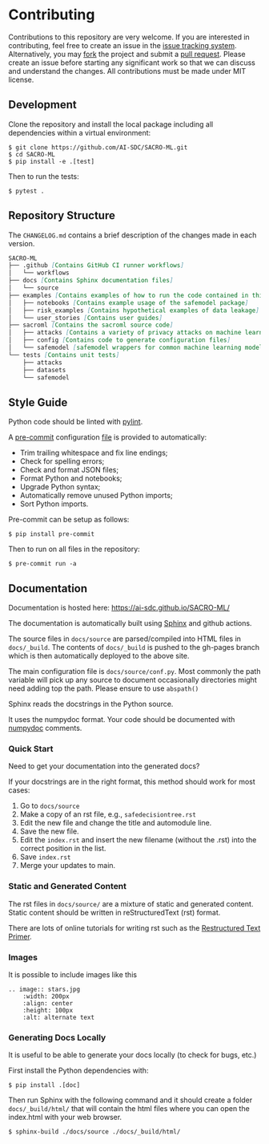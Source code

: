 # Contributing

Contributions to this repository are very welcome. If you are interested in contributing, feel free to create an issue in the [issue tracking system](https://github.com/AI-SDC/SACRO-ML/issues). Alternatively, you may [fork](https://docs.github.com/en/pull-requests/collaborating-with-pull-requests/working-with-forks/fork-a-repo) the project and submit a [pull request](https://docs.github.com/en/pull-requests/collaborating-with-pull-requests/proposing-changes-to-your-work-with-pull-requests/creating-a-pull-request-from-a-fork). Please create an issue before starting any significant work so that we can discuss and understand the changes. All contributions must be made under MIT license.

## Development

Clone the repository and install the local package including all dependencies within a virtual environment:

```
$ git clone https://github.com/AI-SDC/SACRO-ML.git
$ cd SACRO-ML
$ pip install -e .[test]
```

Then to run the tests:

```
$ pytest .
```

## Repository Structure

The `CHANGELOG.md` contains a brief description of the changes made in each version.

```md
SACRO-ML
├── .github [Contains GitHub CI runner workflows]
│   └── workflows
├── docs [Contains Sphinx documentation files]
│   └── source
├── examples [Contains examples of how to run the code contained in this repository]
│   ├── notebooks [Contains example usage of the safemodel package]
│   ├── risk_examples [Contains hypothetical examples of data leakage]
│   └── user_stories [Contains user guides]
├── sacroml [Contains the sacroml source code]
│   ├── attacks [Contains a variety of privacy attacks on machine learning models]
│   ├── config [Contains code to generate configuration files]
│   └── safemodel [safemodel wrappers for common machine learning models]
└── tests [Contains unit tests]
    ├── attacks
    ├── datasets
    └── safemodel
```

## Style Guide

Python code should be linted with [pylint](https://github.com/PyCQA/pylint).

A [pre-commit](https://pre-commit.com) configuration [file](../tree/main/.pre-commit-config.yaml) is provided to automatically:
* Trim trailing whitespace and fix line endings;
* Check for spelling errors;
* Check and format JSON files;
* Format Python and notebooks;
* Upgrade Python syntax;
* Automatically remove unused Python imports;
* Sort Python imports.

Pre-commit can be setup as follows:
```
$ pip install pre-commit
```
Then to run on all files in the repository:
```
$ pre-commit run -a
```

## Documentation

Documentation is hosted here: https://ai-sdc.github.io/SACRO-ML/

The documentation is automatically built using [Sphinx](https://www.sphinx-doc.org) and github actions.

The source files in `docs/source` are parsed/compiled into HTML files in `docs/_build`. The contents of `docs/_build` is pushed to the gh-pages branch which is then automatically deployed to the above site.

The main configuration file is `docs/source/conf.py`. Most commonly the path variable will pick up any source to document occasionally directories might need adding top the path. Please ensure to use `abspath()`

Sphinx reads the docstrings in the Python source.

It uses the numpydoc format. Your code should be documented with [numpydoc](https://numpydoc.readthedocs.io/en/latest/format.html) comments.

### Quick Start

Need to get your documentation into the generated docs?

If your docstrings are in the right format, this method should work for most cases:

1. Go to `docs/source`
2. Make a copy of an rst file, e.g., `safedecisiontree.rst`
3. Edit the new file and change the title and automodule line.
4. Save the new file.
5. Edit the `index.rst` and insert the new filename (without the .rst) into the correct position in the list.
6. Save `index.rst`
7. Merge your updates to main.

### Static and Generated Content

The rst files in `docs/source/` are a mixture of static and generated content. Static content should be written in reStructuredText (rst) format.

There are lots of online tutorials for writing rst such as the [Restructured Text Primer](https://thomas-cokelaer.info/tutorials/sphinx/rest_syntax.html).

### Images

It is possible to include images like this

```
.. image:: stars.jpg
    :width: 200px
    :align: center
    :height: 100px
    :alt: alternate text
```

### Generating Docs Locally

It is useful to be able to generate your docs locally (to check for bugs, etc.)

First install the Python dependencies with:

```
$ pip install .[doc]
```

Then run Sphinx with the following command and it should create a folder `docs/_build/html/` that will contain the html files where you can open the index.html with your web browser.

```
$ sphinx-build ./docs/source ./docs/_build/html/
```
